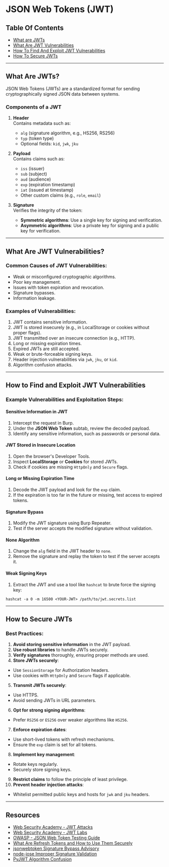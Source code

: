 # JSON Web Tokens (JWT)

## Table Of Contents

- [What are JWTs](#what-are-jwts)
- [What Are JWT Vulnerabilities](#what-are-jwt-vulnerabilities)
- [How To Find And Exploit JWT Vulnerabilities](#how-to-find-and-exploit-jwt-vulnerabilities)
- [How To Secure JWTs](#how-to-secure-jwts)

---

## What Are JWTs?

JSON Web Tokens (JWTs) are a standardized format for sending cryptographically signed JSON data between systems.

### Components of a JWT
1. **Header**  
   Contains metadata such as:
   - `alg` (signature algorithm, e.g., HS256, RS256)
   - `typ` (token type)
   - Optional fields: `kid`, `jwk`, `jku`

2. **Payload**  
   Contains claims such as:
   - `iss` (issuer)
   - `sub` (subject)
   - `aud` (audience)
   - `exp` (expiration timestamp)
   - `iat` (issued at timestamp)
   - Other custom claims (e.g., `role`, `email`)

3. **Signature**  
   Verifies the integrity of the token:
   - **Symmetric algorithms**: Use a single key for signing and verification.
   - **Asymmetric algorithms**: Use a private key for signing and a public key for verification.

---

## What Are JWT Vulnerabilities?

### Common Causes of JWT Vulnerabilities:
- Weak or misconfigured cryptographic algorithms.
- Poor key management.
- Issues with token expiration and revocation.
- Signature bypasses.
- Information leakage.

### Examples of Vulnerabilities:
1. JWT contains sensitive information.
2. JWT is stored insecurely (e.g., in LocalStorage or cookies without proper flags).
3. JWT transmitted over an insecure connection (e.g., HTTP).
4. Long or missing expiration times.
5. Expired JWTs are still accepted.
6. Weak or brute-forceable signing keys.
7. Header injection vulnerabilities via `jwk`, `jku`, or `kid`.
8. Algorithm confusion attacks.

---

## How to Find and Exploit JWT Vulnerabilities

### Example Vulnerabilities and Exploitation Steps:

#### Sensitive Information in JWT
1. Intercept the request in Burp.
2. Under the **JSON Web Token** subtab, review the decoded payload.
3. Identify any sensitive information, such as passwords or personal data.

#### JWT Stored in Insecure Location
1. Open the browser's Developer Tools.
2. Inspect **LocalStorage** or **Cookies** for stored JWTs.
3. Check if cookies are missing `HttpOnly` and `Secure` flags.

#### Long or Missing Expiration Time
1. Decode the JWT payload and look for the `exp` claim.
2. If the expiration is too far in the future or missing, test access to expired tokens.

#### Signature Bypass
1. Modify the JWT signature using Burp Repeater.
2. Test if the server accepts the modified signature without validation.

#### None Algorithm
1. Change the `alg` field in the JWT header to `none`.
2. Remove the signature and replay the token to test if the server accepts it.

#### Weak Signing Keys
1. Extract the JWT and use a tool like `hashcat` to brute force the signing key:

`hashcat -a 0 -m 16500 <YOUR-JWT> /path/to/jwt.secrets.list`


---

## How to Secure JWTs

### Best Practices:
1. **Avoid storing sensitive information** in the JWT payload.
2. **Use robust libraries** to handle JWTs securely.
3. **Verify signatures** thoroughly, ensuring proper methods are used.
4. **Store JWTs securely**:
- Use `SessionStorage` for Authorization headers.
- Use cookies with `HttpOnly` and `Secure` flags if applicable.
5. **Transmit JWTs securely**:
- Use HTTPS.
- Avoid sending JWTs in URL parameters.
6. **Opt for strong signing algorithms**:
- Prefer `RS256` or `ES256` over weaker algorithms like `HS256`.
7. **Enforce expiration dates**:
- Use short-lived tokens with refresh mechanisms.
- Ensure the `exp` claim is set for all tokens.
8. **Implement key management**:
- Rotate keys regularly.
- Securely store signing keys.
9. **Restrict claims** to follow the principle of least privilege.
10. **Prevent header injection attacks**:
 - Whitelist permitted public keys and hosts for `jwk` and `jku` headers.

---

## Resources

- [Web Security Academy - JWT Attacks](https://portswigger.net/web-security/jwt)
- [Web Security Academy - JWT Labs](https://portswigger.net/web-security/all-labs#jwt)
- [OWASP - JSON Web Token Testing Guide](https://owasp.org/www-project-web-security-testing-guide/latest/4Web_Application_Security_Testing/06-Session_Management_Testing/10-Testing_JSON_Web_Tokens)
- [What Are Refresh Tokens and How to Use Them Securely](https://auth0.com/blog/refresh-tokens-what-are-they-and-when-to-use-them/)
- [jsonwebtoken Signature Bypass Advisory](https://github.com/advisories/GHSA-qwph-4952-7xr6)
- [node-jose Improper Signature Validation](https://nvd.nist.gov/vuln/detail/CVE-2018-0114)
- [PyJWT Algorithm Confusion](https://www.vicarius.io/vsociety/posts/risky-algorithms-algorithm-confusion-in-pyjwt-cve-2022-29217)
